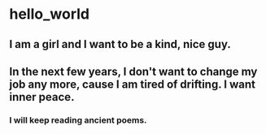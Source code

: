 # hello_world
## I am a girl and I want to be a kind, nice guy.
## In the next few years, I don't want to change my job any more, cause I am tired of drifting. I want inner peace.
### I will keep reading ancient poems.
